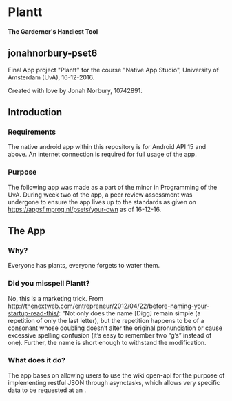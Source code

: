 # Plantt
#### The Garderner's Handiest Tool
## jonahnorbury-pset6
Final App project "Plantt" for the course "Native App Studio", 
University of Amsterdam (UvA), 16-12-2016.

Created with love by Jonah Norbury, 10742891.

## Introduction
### Requirements
The native android app within this repository is for Android API 15 and above.
An internet connection is required for full usage of the app.

### Purpose
The following app was made as a part of the minor in Programming of the UvA.
During week two of the app, a peer review assessment was undergone to ensure
the app lives up to the standards as given on
https://appsf.mprog.nl/psets/your-own as of 16-12-16.

## The App
### Why?
Everyone has plants, everyone forgets to water them.

### Did you misspell Plantt?
No, this is a marketing trick. From http://thenextweb.com/entrepreneur/2012/04/22/before-naming-your-startup-read-this/:
"Not only does the name [Digg] remain simple (a repetition of only the last letter), but the repetition happens to be of a consonant whose doubling doesn’t alter the original pronunciation or cause excessive spelling confusion (it’s easy to remember two “g’s” instead of one). Further, the name is short enough to withstand the modification.

### What does it do?
The app bases on allowing users to use the wiki open-api for the purpose
of implementing restful JSON through asynctasks, which allows very specific data
to be requested at an .
